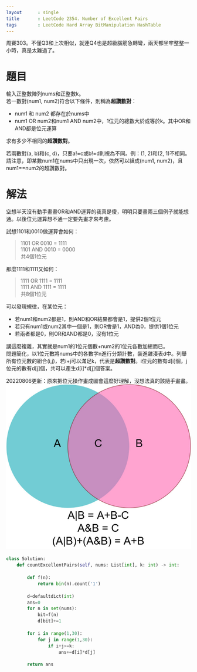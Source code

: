 ```yaml
--- 
layout      : single
title       : LeetCode 2354. Number of Excellent Pairs
tags        : LeetCode Hard Array BitManipulation HashTable
---
```

周賽303。不僅Q3和上次相似，就連Q4也是超級腦筋急轉彎，兩天都坐牢整整一小時，真是太難過了。  

# 題目
輸入正整數陣列nums和正整數k。  
若一數對(num1, num2)符合以下條件，則稱為**超讚數對**：  
- num1 和 num2 都存在於nums中  
- num1 OR num2和num1 AND num2中，1位元的總數大於或等於k。其中OR和AND都是位元運算  

求有多少不相同的**超讚數對**。

若兩數對(a, b)和(c, d)，只要a!=c或b!=d則視為不同。例：(1, 2)和(2, 1)不相同。  
請注意，即某數num1在nums中只出現一次，依然可以組成(num1, num2)，且num1==num2的超讚數對。  

# 解法
空想半天沒有動手畫畫OR和AND運算的我真是傻，明明只要畫兩三個例子就能想通。以後位元運算想不通一定要先畫才來考慮。  

試想1101和0010做運算會如何：  
> 1101 OR 0010 = 1111  
> 1101 AND 0010 = 0000  
> 共4個1位元  

那麼1111和1111又如何：  
> 1111 OR 1111 = 1111  
> 1111 AND 1111 = 1111  
> 共8個1位元  

可以發現規律，在某位元：  
- 若num1和num2都是1，則AND和OR結果都會是1，提供2個1位元  
- 若只有num1或num2其中一個是1，則OR會是1，AND為0，提供1個1位元  
- 若兩者都是0，則OR和AND都是0，沒有1位元  

講這麼複雜，其實就是num1的1位元個數+num2的1位元各數加總而已。  
問題簡化，以1位元數將nums中的各數字n進行分類計數，裝進雜湊表d中。列舉所有位元數的組合(i,j)，若i+j可以滿足k，代表是**超讚數對**。i位元的數有d[i]個，j位元的數有d[j]個，共可以產生d[i]\*d[j]個答案。  

20220806更新：原來把位元操作畫成圖會這麼好理解，沒想法真的該隨手畫畫。  
![示意圖](/assets/img/2354-1.jpg)

```python
class Solution:
    def countExcellentPairs(self, nums: List[int], k: int) -> int:
        
        def f(n):
            return bin(n).count('1')
        
        d=defaultdict(int)
        ans=0
        for n in set(nums):
            bit=f(n)
            d[bit]+=1
            
        for i in range(1,30):
            for j in range(1,30):
                if i+j>=k:
                    ans+=d[i]*d[j]
        
        return ans
```
